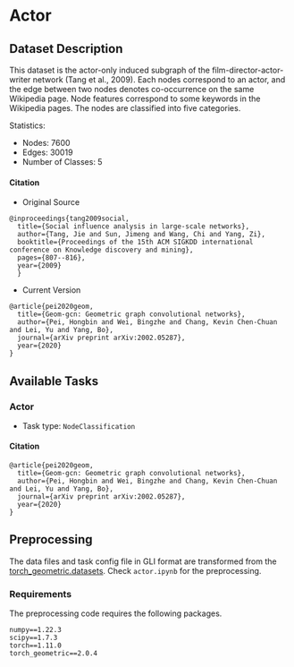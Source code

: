 # Actor

## Dataset Description
This dataset is the actor-only induced subgraph of the film-director-actor-writer network (Tang et al., 2009). Each nodes correspond to an actor, and the edge between two nodes denotes co-occurrence on the same Wikipedia page. Node features correspond to some keywords in the Wikipedia pages. The nodes are classified into five categories.


Statistics:
- Nodes: 7600
- Edges: 30019
- Number of Classes: 5

#### Citation
- Original Source
```
@inproceedings{tang2009social,
  title={Social influence analysis in large-scale networks},
  author={Tang, Jie and Sun, Jimeng and Wang, Chi and Yang, Zi},
  booktitle={Proceedings of the 15th ACM SIGKDD international conference on Knowledge discovery and mining},
  pages={807--816},
  year={2009}
  }
```
- Current Version
```
@article{pei2020geom,
  title={Geom-gcn: Geometric graph convolutional networks},
  author={Pei, Hongbin and Wei, Bingzhe and Chang, Kevin Chen-Chuan and Lei, Yu and Yang, Bo},
  journal={arXiv preprint arXiv:2002.05287},
  year={2020}
}
```

## Available Tasks

### Actor

- Task type: `NodeClassification`


#### Citation

```
@article{pei2020geom,
  title={Geom-gcn: Geometric graph convolutional networks},
  author={Pei, Hongbin and Wei, Bingzhe and Chang, Kevin Chen-Chuan and Lei, Yu and Yang, Bo},
  journal={arXiv preprint arXiv:2002.05287},
  year={2020}
}
```

## Preprocessing
The data files and task config file in GLI format are transformed from the [torch_geometric.datasets](https://pytorch-geometric.readthedocs.io/en/latest/modules/datasets.html). Check `actor.ipynb` for the preprocessing.


### Requirements

The preprocessing code requires the following packages.

```
numpy==1.22.3
scipy==1.7.3
torch==1.11.0
torch_geometric==2.0.4
```
